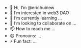 - 👋 Hi, I’m @erichuinew
- 👀 I’m interested in web3 DAO
- 🌱 I’m currently learning ...
- 💞️ I’m looking to collaborate on ...
- 📫 How to reach me ...
- 😄 Pronouns: ...
- ⚡ Fun fact: ...

<!---
erichuinew/erichuinew is a ✨ special ✨ repository because its `README.md` (this file) appears on your GitHub profile.
You can click the Preview link to take a look at your changes.
--->
